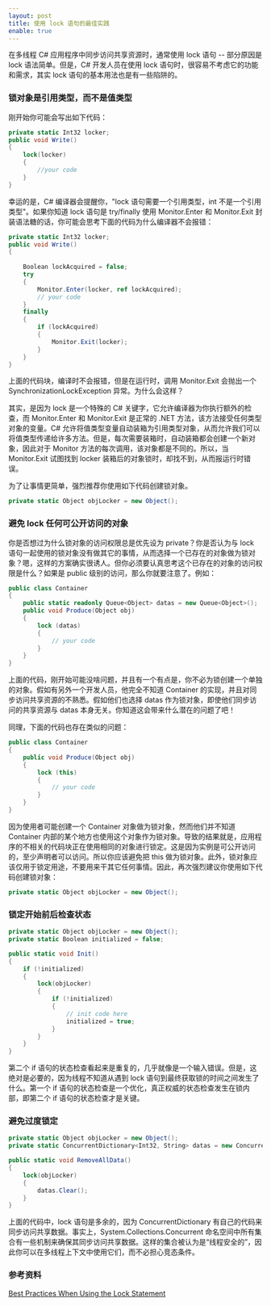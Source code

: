 ```yaml
---
layout: post
title: 使用 lock 语句的最佳实践
enable: true
---
```


在多线程 C# 应用程序中同步访问共享资源时，通常使用 lock 语句 -- 部分原因是 lock 语法简单。但是，C# 开发人员在使用 lock 语句时，很容易不考虑它的功能和需求，其实 lock 语句的基本用法也是有一些陷阱的。

### 锁对象是引用类型，而不是值类型

刚开始你可能会写出如下代码：

```c#
private static Int32 locker;
public void Write()
{
    lock(locker)
    {
        //your code
    }
}
```

幸运的是，C# 编译器会提醒你，"lock 语句需要一个引用类型，int 不是一个引用类型"。如果你知道 lock 语句是 try/finally 使用 Monitor.Enter 和 Monitor.Exit 封装语法糖的话，你可能会思考下面的代码为什么编译器不会报错：

```c#
private static Int32 locker;
public void Write()
{
    
    Boolean lockAcquired = false;
    try 
    {
        Monitor.Enter(locker, ref lockAcquired);
        // your code
    }
    finally
    {
        if (lockAcquired)
        {
            Monitor.Exit(locker);
        }
    }
}
```

上面的代码块，编译时不会报错，但是在运行时，调用 Monitor.Exit 会抛出一个 SynchronizationLockException 异常。为什么会这样？

其实，是因为 lock 是一个特殊的 C# 关键字，它允许编译器为你执行额外的检查，而 Monitor.Enter 和 Monitor.Exit 是正常的 .NET 方法，该方法接受任何类型对象的变量。C# 允许将值类型变量自动装箱为引用类型对象，从而允许我们可以将值类型传递给许多方法。但是，每次需要装箱时，自动装箱都会创建一个新对象，因此对于 Monitor 方法的每次调用，该对象都是不同的。所以，当 Monitor.Exit 试图找到 locker 装箱后的对象锁时，却找不到，从而报运行时错误。

为了让事情更简单，强烈推荐你使用如下代码创建锁对象。

```c#
private static Object objLocker = new Object();
```

### 避免 lock 任何可公开访问的对象

你是否想过为什么锁对象的访问权限总是优先设为 private？你是否认为与 lock 语句一起使用的锁对象没有做其它的事情，从而选择一个已存在的对象做为锁对象？嗯，这样的方案确实很诱人。但你必须要认真思考这个已存在的对象的访问权限是什么？如果是 public 级别的访问，那么你就要注意了。例如：

```c#
public class Container
{
    public static readonly Queue<Object> datas = new Queue<Object>();
    public void Produce(Object obj)
    {
        lock (datas)
        {
            // your code
        }
    }
}
```

上面的代码，刚开始可能没啥问题，并且有一个有点是，你不必为锁创建一个单独的对象。假如有另外一个开发人员，他完全不知道 Container 的实现，并且对同步访问共享资源的不熟悉。假如他们也选择 datas 作为锁对象，即使他们同步访问的共享资源与 datas 本身无关。你知道这会带来什么潜在的问题了吧！

同理，下面的代码也存在类似的问题：

```c#
public class Container
{
    public void Produce(Object obj)
    {
        lock (this)
        {
            // your code
        }
    }
}
```

因为使用者可能创建一个 Container 对象做为锁对象，然而他们并不知道 Container 内部的某个地方也使用这个对象作为锁对象。导致的结果就是，应用程序的不相关的代码块正在使用相同的对象进行锁定。这是因为实例是可公开访问的，至少声明者可以访问。所以你应该避免把 this 做为锁对象。此外，锁对象应该仅用于锁定用途，不要用来干其它任何事情。因此，再次强烈建议你使用如下代码创建锁对象：

```c#
private static Object objLocker = new Object();
```

### 锁定开始前后检查状态

```c#
private static Object objLocker = new Object();
private static Boolean initialized = false;

public static void Init()
{
    if (!initialized)
    {
        lock(objLocker)
        {
            if (!initialized)
            {
                // init code here
                initialized = true;
            }
        }
    }
}
```

第二个 if 语句的状态检查看起来是重复的，几乎就像是一个输入错误。但是，这绝对是必要的，因为线程不知道从遇到 lock 语句到最终获取锁的时间之间发生了什么。第一个 if 语句的状态检查是一个优化，真正权威的状态检查发生在锁内部，即第二个 if 语句的状态检查才是关键。

### 避免过度锁定

```c#
private static Object objLocker = new Object();
private static ConcurrentDictionary<Int32, String> datas = new ConcurrentDictionary<Int32, String>();

public static void RemoveAllData()
{
    lock(objLocker)
    {
        datas.Clear();
    }
}
```

上面的代码中，lock 语句是多余的，因为 ConcurrentDictionary 有自己的代码来同步访问共享数据。事实上，System.Collections.Concurrent 命名空间中所有集合有一些机制来确保其同步访问共享数据。这样的集合被认为是“线程安全的”，因此你可以在多线程上下文中使用它们，而不必担心竞态条件。


### 参考资料

[Best Practices When Using the Lock Statement](https://www.pluralsight.com/guides/lock-statement-best-practices)